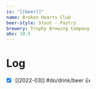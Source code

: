 ```yaml
---
is: "[[beer]]"
name: Broken Hearts Club
beer-style: Stout - Pastry
brewery: Trophy Brewing Company
abv: 10.5
---
```

# Log
- [x] [[2022-03]] #do/drink/beer 👍

